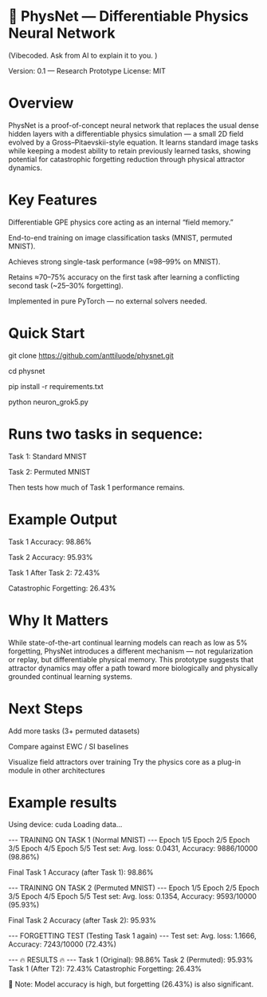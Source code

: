 # 🧠 PhysNet — Differentiable Physics Neural Network

(Vibecoded. Ask from AI to explain it to you. )

Version: 0.1 — Research Prototype
License: MIT

# Overview

PhysNet is a proof-of-concept neural network that replaces the usual dense hidden layers with a differentiable physics simulation — a small 2D field evolved by a Gross–Pitaevskii-style equation.
It learns standard image tasks while keeping a modest ability to retain previously learned tasks, showing potential for catastrophic forgetting reduction through physical attractor dynamics.

# Key Features

Differentiable GPE physics core acting as an internal “field memory.”

End-to-end training on image classification tasks (MNIST, permuted MNIST).

Achieves strong single-task performance (≈98–99% on MNIST).

Retains ≈70–75% accuracy on the first task after learning a conflicting second task (~25–30% forgetting).

Implemented in pure PyTorch — no external solvers needed.

# Quick Start

git clone https://github.com/anttiluode/physnet.git

cd physnet

pip install -r requirements.txt

python neuron_grok5.py

# Runs two tasks in sequence:

Task 1: Standard MNIST

Task 2: Permuted MNIST

Then tests how much of Task 1 performance remains.

# Example Output

Task 1 Accuracy: 98.86%

Task 2 Accuracy: 95.93%

Task 1 After Task 2: 72.43%

Catastrophic Forgetting: 26.43%

# Why It Matters

While state-of-the-art continual learning models can reach as low as 5% forgetting, PhysNet introduces a different mechanism — not regularization or replay, but differentiable physical memory.
This prototype suggests that attractor dynamics may offer a path toward more biologically and physically grounded continual learning systems.

# Next Steps

Add more tasks (3+ permuted datasets)

Compare against EWC / SI baselines

Visualize field attractors over training
Try the physics core as a plug-in module in other architectures

# Example results

Using device: cuda
Loading data...

--- TRAINING ON TASK 1 (Normal MNIST) ---
Epoch 1/5
Epoch 2/5
Epoch 3/5
Epoch 4/5
Epoch 5/5
Test set: Avg. loss: 0.0431, Accuracy: 9886/10000 (98.86%)

Final Task 1 Accuracy (after Task 1): 98.86%

--- TRAINING ON TASK 2 (Permuted MNIST) ---
Epoch 1/5
Epoch 2/5
Epoch 3/5
Epoch 4/5
Epoch 5/5
Test set: Avg. loss: 0.1354, Accuracy: 9593/10000 (95.93%)

Final Task 2 Accuracy (after Task 2): 95.93%

--- FORGETTING TEST (Testing Task 1 again) ---
Test set: Avg. loss: 1.1666, Accuracy: 7243/10000 (72.43%)

--- 🔥 RESULTS 🔥 ---
Task 1 (Original):   98.86%
Task 2 (Permuted):   95.93%
Task 1 (After T2): 72.43%
Catastrophic Forgetting: 26.43%

🧠 Note: Model accuracy is high, but forgetting (26.43%) is also significant.

